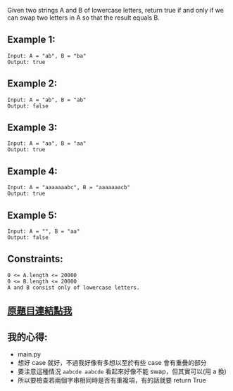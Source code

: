 Given two strings A and B of lowercase letters, return true if and only if we can swap two letters in A so that the result equals B.

 

## Example 1:

	Input: A = "ab", B = "ba"
	Output: true

## Example 2:

	Input: A = "ab", B = "ab"
	Output: false

## Example 3:

	Input: A = "aa", B = "aa"
	Output: true

## Example 4:

	Input: A = "aaaaaaabc", B = "aaaaaaacb"
	Output: true

## Example 5:

	Input: A = "", B = "aa"
	Output: false
 

## Constraints:

	0 <= A.length <= 20000
	0 <= B.length <= 20000
	A and B consist only of lowercase letters.

## [原題目連結點我](https://leetcode.com/problems/buddy-strings/)
	
## 我的心得:
* main.py
* 想好 case 就好，不過我好像有多想以至於有些 case 會有重疊的部分
* 要注意這種情況 `aabcde aabcde` 看起來好像不能 swap，但其實可以(用 a 換)
* 所以要檢查若兩個字串相同時是否有重複項，有的話就要 return True